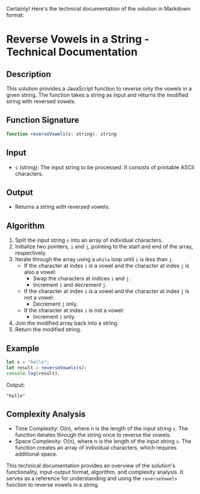 Certainly! Here's the technical documentation of the solution in Markdown format:

# Reverse Vowels in a String - Technical Documentation

## Description
This solution provides a JavaScript function to reverse only the vowels in a given string. The function takes a string as input and returns the modified string with reversed vowels.

## Function Signature
```javascript
function reverseVowels(s: string): string
```

## Input
- `s` (string): The input string to be processed. It consists of printable ASCII characters.

## Output
- Returns a string with reversed vowels.

## Algorithm
1. Split the input string `s` into an array of individual characters.
2. Initialize two pointers, `i` and `j`, pointing to the start and end of the array, respectively.
3. Iterate through the array using a `while` loop until `i` is less than `j`.
   - If the character at index `i` is a vowel and the character at index `j` is also a vowel:
     - Swap the characters at indices `i` and `j`.
     - Increment `i` and decrement `j`.
   - If the character at index `i` is a vowel and the character at index `j` is not a vowel:
     - Decrement `j` only.
   - If the character at index `i` is not a vowel:
     - Increment `i` only.
4. Join the modified array back into a string.
5. Return the modified string.

## Example
```javascript
let s = "hello";
let result = reverseVowels(s);
console.log(result);
```
Output:
```
"holle"
```

## Complexity Analysis
- Time Complexity: O(n), where n is the length of the input string `s`. The function iterates through the string once to reverse the vowels.
- Space Complexity: O(n), where n is the length of the input string `s`. The function creates an array of individual characters, which requires additional space.

This technical documentation provides an overview of the solution's functionality, input-output format, algorithm, and complexity analysis. It serves as a reference for understanding and using the `reverseVowels` function to reverse vowels in a string.